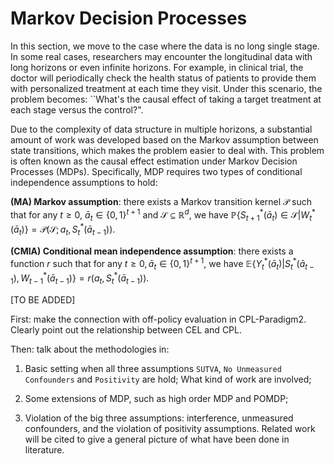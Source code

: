 # Markov Decision Processes

In this section, we move to the case where the data is no long single stage. In some real cases, researchers may encounter the longitudinal data with long horizons or even infinite horizons. For example, in clinical trial, the doctor will periodically check the health status of patients to provide them with personalized treatment at each time they visit. Under this scenario, the problem becomes: ``What's the causal effect of taking a target treatment at each stage versus the control?". 

Due to the complexity of data structure in multiple horizons, a substantial amount of work was developed based on the Markov assumption between state transitions, which makes the problem easier to deal with. This problem is often known as the causal effect estimation under Markov Decision Processes (MDPs). Specifically, MDP requires two types of conditional independence assumptions to hold: 

**(MA) Markov assumption**:  there exists a Markov transition kernel $\mathcal{P}$ such that  for any $t\ge 0$, $\bar{a}_{t}\in \{0,1\}^{t+1}$ and $\mathcal{S}\subseteq \mathbb{R}^d$, we have 
$\mathbb{P}\{S_{t+1}^*(\bar{a}_{t})\in \mathcal{S}|W_t^*(\bar{a}_t)\}=\mathcal{P}(\mathcal{S};a_t,S_t^*(\bar{a}_{t-1})).$

**(CMIA) Conditional mean independence assumption**: there exists a function $r$ such that  for any $t\ge 0, \bar{a}_{t}\in \{0,1\}^{t+1}$, we have 
$\mathbb{E} \{Y_t^*(\bar{a}_t)|S_t^*(\bar{a}_{t-1}),W_{t-1}^*(\bar{a}_{t-1})\}=r(a_t,S_t^*(\bar{a}_{t-1}))$.




[TO BE ADDED]

First: make the connection with off-policy evaluation in CPL-Paradigm2. Clearly point out the relationship between CEL and CPL.

Then: talk about the methodologies in:

1. Basic setting when all three assumptions `SUTVA`, `No Unmeasured Confounders` and `Positivity` are hold; What kind of work are involved;

2. Some extensions of MDP, such as high order MDP and POMDP; 

3. Violation of the big three assumptions: interference, unmeasured confounders, and the violation of positivity assumptions. Related work will be cited to give a general picture of what have been done in literature.


